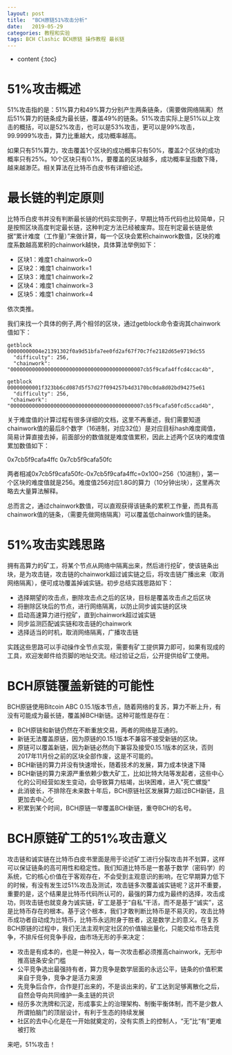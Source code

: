 ```yaml
---
layout: post
title:  "BCH原链51%攻击分析"
date:   2019-05-29
categories: 教程和实验
tags: BCH Clashic BCH原链 操作教程 最长链
---
```


* content
{:toc}

# 51%攻击概述

51%攻击指的是：51%算力和49%算力分别产生两条链条，（需要做网络隔离）然后51%算力的链条成为最长链，覆盖49%的链条。51%攻击实际上是51%以上攻击的概括，可以是52%攻击，也可以是53%攻击，更可以是99%攻击，99.9999%攻击，算力比重越大，成功概率越高。

如果只有51%算力，攻击覆盖1个区块的成功概率只有50%，覆盖2个区块的成功概率只有25%。10个区块只有0.1%，要覆盖的区块越多，成功概率呈指数下降，越来越渺茫。相关算法在比特币白皮书有详细论述。

# 最长链的判定原则

比特币白皮书并没有判断最长链的代码实现例子，早期比特币代码也比较简单，只是按照区块高度判定最长链，这种判定方法已经被废弃。现在判定最长链是依据“累计难度（工作量）”来做计算，每一个区块会累积chainwork数值，区块的难度系数越高累积的chainwork越快，具体算法举例如下：

- 区块1：难度1 chainwork=0
- 区块2：难度1 chainwork=1
- 区块3：难度1 chainwork=2
- 区块4：难度1 chainwork=3
- 区块5：难度1 chainwork=4

依次类推。

我们来找一个具体的例子,两个相邻的区块，通过getblock命令查询其chainwork值如下：

```
getblock 00000000004e21391302f0a9d51bfa7ee0fd2af67f70c7fe2182d65e9719dc55
  "difficulty": 256,
  "chainwork": "0000000000000000000000000000000000000000007cb5f9cafa4ffcd4ccac4b",

getblock 00000000001f323bb6cd087d5f57d27f094257b4d3170bc0da8d02bd94275e61
  "difficulty": 256,
 "chainwork": "0000000000000000000000000000000000000000007cb5f9cafa50fcd5ccad4b",
```

关于难度值的计算过程有很多详细的文档，这里不再重述，我们需要知道chainwork值的最后8个数字（16进制，对应32位）是对应目标hash难度阈值，简易计算直接去掉，前面部分的数值就是难度值累积，因此上述两个区块的难度值累加数值如下：

0x7cb5f9cafa4ffc
0x7cb5f9cafa50fc

两者相减0x7cb5f9cafa50fc-0x7cb5f9cafa4ffc=0x100=256（10进制），第一个区块的难度值就是256。难度值256对应1.8G的算力（10分钟出块），这里再次略去大量算法解释。

总而言之，通过chainwork数值，可以直观获得该链条的累积工作量，而具有高chainwork值的链条，（需要先做网络隔离）可以覆盖低chainwork值的链条。


# 51%攻击实践思路

拥有高算力的矿工，将某个节点从网络中隔离出来，然后进行挖矿，使该链条出块，是为攻击链，攻击链的chainwork超过诚实链之后，将攻击链广播出来（取消网络隔离），便可成功覆盖掉诚实链。初步总结实践思路如下：

* 选择期望的攻击点，删除攻击点之后的区块，目标是覆盖攻击点之后区块
* 将删除区块后的节点，进行网络隔离，以防止同步诚实链的区块
* 启动高速算力进行挖矿，直到chainwork超过诚实链
* 同步监测匹配诚实链和攻击链的chainwork
* 选择适当的时机，取消网络隔离，广播攻击链

实践这些思路可以手动操作全节点实现，需要有矿工提供算力即可，如果有现成的工具，欢迎发邮件给页脚的地址交流。经过验证之后，公开提供给矿工使用。

# BCH原链覆盖新链的可能性

BCH原链使用Bitcoin ABC 0.15.1版本节点，随着网络的复苏，算力不断上升，有没有可能成为最长链，覆盖掉BCH新链。这种可能性是存在：

* BCH原链和新链仍然在不断重放交易，两者的网络是互通的。
* 新链无法覆盖原链，因为原链的0.15.1版本不兼容不接受新链的区块。
* 原链可以覆盖新链，因为新链必然向下兼容及接受0.15.1版本的区块，否则2017年11月份之前的区块全部作废，这是不可能的。
* BCH新链的算力并没有快速增长，随着技术的发展，算力成本快速下降
* BCH新链的算力来源严重依赖少数大矿工，比如比特大陆等发起者，这些中心化的公司经营如发生变动，会导致算力枯竭，出块困难，进入"死亡螺旋"
* 此消彼长，不排除在未来数十年后，BCH原链社区发展算力超过BCH新链，且更加去中心化
* 积累到某个时间，BCH原链一举覆盖BCH新链，重夺BCH的名号。

# BCH原链矿工的51%攻击意义

攻击链和诚实链在比特币白皮书里面是用于论述矿工进行分裂攻击并不划算，这样可以保证链条的高可用性和稳定性。我们知道比特币是一套基于数学（密码学）的系统，它的核心价值在于客观存在，不会受到主观意识的影响，在它早期算力低下的时候，有没有发生过51%攻击及测试，攻击链多次覆盖诚实链呢？这并不重要，重要的是，这个结果是比特币代码所认可的，最强的算力成为最终的选择，攻击成功，则攻击链也就变身为诚实链，矿工是基于“自私”干活，而不是基于“诚实”，这是比特币存在的根本。基于这个根本，我们才敢判断比特币是不易灭的，攻击比特币成功者自动成为比特币，比特币永远附身于胜者，这是数学上的意义。在复苏BCH原链的过程中，我们无法主观判定社区的价值输出量化，只能交给市场去竞争，不排斥任何竞争手段，由市场无形的手来决定：

* 攻击是有成本的，也是一种投入，每一次攻击都必须推高chainwork，无形中推高链条安全门槛
* 公平竞争选出最强持有者，算力竞争是数学层面的永远公平，链条的价值积累来自于竞争，竞争才是活力来源
* 先竞争后合作，合作是打出来的，不是谈出来的，矿工达到足够离散化之后，自然会导向共同维护一条主链的共识
* 经历多次洗牌和沉淀，形成事实上的治理架构、制衡平衡体制，而不是少数人所谓拍脑门的顶层设计，有利于生态的持续发展
* 社区的去中心化是在一开始就奠定的，没有实质上的控制人，“无”比“有”更难被打败

来吧，51%攻击！

